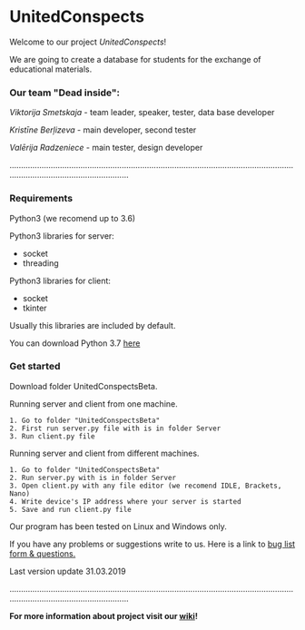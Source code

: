 # UnitedConspects
 
Welcome to our project *UnitedConspects*!

We are going to create a database for students for the exchange of educational materials.

### Our team "Dead inside":

*Viktorija Smetskaja* - team leader, speaker, tester, data base developer

*Kristīne Berļizeva* - main developer, second tester

*Valērija Radzeniece* - main tester, design developer

................................................................................................................................................................................

### Requirements

Python3 (we recomend up to 3.6)


Python3 libraries for server:
   * socket
   * threading
    
    
Python3 libraries for client:
   * socket
   * tkinter
    
    
Usually this libraries are included by default. 


You can download Python 3.7 [here](https://www.python.org/downloads/)

### Get started
Download folder UnitedConspectsBeta.

   Running server and client from one machine.
    
    1. Go to folder "UnitedConspectsBeta"
    2. First run server.py file with is in folder Server
    3. Run client.py file
    
   Running server and client from different machines.
    
    1. Go to folder "UnitedConspectsBeta"
    2. Run server.py with is in folder Server
    3. Open client.py with any file editor (we recomend IDLE, Brackets, Nano)
    4. Write device's IP address where your server is started
    5. Save and run client.py file

Our program has been tested on Linux and Windows only.

If you have any problems or suggestions write to us. Here is a link to [bug list form & questions.](https://docs.google.com/spreadsheets/d/1FEiBkBkX3OFcchRnv_yOWqFQSkaAlGLDS4qN3EAqAtI/edit#gid=0)

Last version update 31.03.2019

................................................................................................................................................................................

**For more information about project visit our [wiki](https://github.com/krisypon/UnitedConspects/wiki)!**
